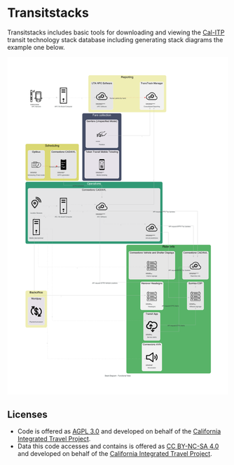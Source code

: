 # Transitstacks

Transitstacks includes basic tools for downloading and viewing the [Cal-ITP](http://calitp.org) transit technology stack
database including generating stack diagrams the example one below.

![Example stack diagram](stack_diagram_-_functional_view.png)

## Licenses

- Code is offered as [AGPL 3.0](LICENSE) and developed on behalf of the [California Integrated Travel Project](http://calitp.org).
- Data this code accesses and contains is offered as [CC BY-NC-SA 4.0](https://creativecommons.org/licenses/by-nc-sa/4.0/) and
  developed on behalf of the [California Integrated Travel Project](http://calitp.org).
